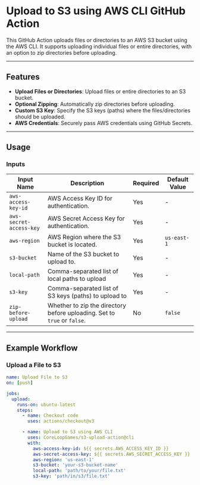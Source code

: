 # Upload to S3 using AWS CLI GitHub Action

This GitHub Action uploads files or directories to an AWS S3 bucket using the AWS CLI. It supports uploading individual files or entire directories, with an option to zip directories before uploading.

---

## Features

- **Upload Files or Directories**: Upload files or entire directories to an S3 bucket.
- **Optional Zipping**: Automatically zip directories before uploading.
- **Custom S3 Key**: Specify the S3 keys (paths) where the files/directories should be uploaded.
- **AWS Credentials**: Securely pass AWS credentials using GitHub Secrets.

---

## Usage

### Inputs

| Input Name               | Description                                                              | Required | Default Value     |
|--------------------------|--------------------------------------------------------------------------|----------|-------------------|
| `aws-access-key-id`      | AWS Access Key ID for authentication.                                    | Yes      | -                 |
| `aws-secret-access-key`  | AWS Secret Access Key for authentication.                                | Yes      | -                 |
| `aws-region`             | AWS Region where the S3 bucket is located.                               | Yes      | `us-east-1`       |
| `s3-bucket`              | Name of the S3 bucket to upload to.                                      | Yes      | -                 |
| `local-path`             | Comma-separated list of local paths to upload                            | Yes      | -                 |
| `s3-key`                 | Comma-separated list of S3 keys (paths) to upload to                     | Yes      | -                 |
| `zip-before-upload`      | Whether to zip the directory before uploading. Set to `true` or `false`. | No       | `false`           |

---

## Example Workflow

### Upload a File to S3

```yaml
name: Upload File to S3
on: [push]

jobs:
  upload:
    runs-on: ubuntu-latest
    steps:
      - name: Checkout code
        uses: actions/checkout@v3

      - name: Upload to S3 using AWS CLI
        uses: CoreLoopGames/s3-upload-action@cli
        with:
          aws-access-key-id: ${{ secrets.AWS_ACCESS_KEY_ID }}
          aws-secret-access-key: ${{ secrets.AWS_SECRET_ACCESS_KEY }}
          aws-region: 'us-east-1'
          s3-bucket: 'your-s3-bucket-name'
          local-path: 'path/to/your/file.txt'
          s3-key: 'path/in/s3/file.txt'
